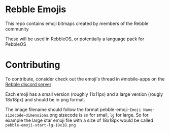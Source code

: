 # Rebble Emojis

This repo contains emoji bitmaps created by members of the Rebble community

These will be used in RebbleOS, or potentially a language pack for PebbleOS

# Contributing

To contribute, consider check out the emoji's thread in \#mobile-apps on the [Rebble discord server](https://rebble.io/discord)

Each emoji has a small version (roughly 11x11px) and a large version (rougly 18x18px) and should be in png format.

The image filename should follow the format pebble-emoji-`Emoji Name`-`sizecode`-`dimensions`.png
sizecode is `sm` for small, `lg` for large. So for example the large star emoji file with a size of 18x18px would be called `pebble-emoji-start-lg-18x18.png`
